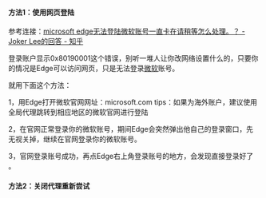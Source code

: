 #### 方法1：使用网页登陆
参考连接：[microsoft edge无法登陆微软账号一直卡在请稍等怎么处理。？ - Joker Lee的回答 - 知乎](https://www.zhihu.com/question/480932891/answer/3077973184)

登录账户显示0x80190001这个错误，别听一堆人让你改网络设置什么的，只要你的情况是Edge可以访问网页，只是无法登录[微软](https://www.zhihu.com/search?q=%E5%BE%AE%E8%BD%AF&search_source=Entity&hybrid_search_source=Entity&hybrid_search_extra=%7B%22sourceType%22%3A%22answer%22%2C%22sourceId%22%3A3077958984%7D)账号。

就用下面这个方法：

1，用Edge打开微软官网网址：microsoft.com
tips：如果为海外账户，建议使用全局代理跳转到相应地区的微软官网进行登陆

2，在官网正常登录你的微软账号，期间Edge会突然弹出他自己的登录窗口，先无视关掉，继续在官网登录你的微软账号。

3，官网登录账号成功，再点Edge右上角登录账号的地方，会发现直接登录好了 。

#### 方法2：关闭代理重新尝试